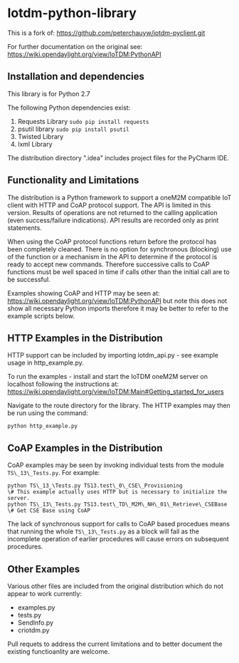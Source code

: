 # Iotdm-python-library

This is a fork of:
https://github.com/peterchauyw/iotdm-pyclient.git

For further documentation on the original see:
https://wiki.opendaylight.org/view/IoTDM:PythonAPI


## Installation and dependencies

This library is  for Python 2.7

The following Python dependencies exist:

1. Requests Library
  `sudo pip install requests`
2. psutil library
  `sudo pip install psutil`
3. Twisted Library
4. lxml Library

The distribution directory ".idea" includes project files for the PyCharm IDE.


## Functionality and Limitations

The distribution is a Python framework to support a oneM2M compatible IoT client with HTTP and CoAP protocol support. The API is limited in this version. Results of operations are not returned to the calling application (even success/failure indications).
 API results are recorded only as print statements.

When using the CoAP protocol functions return before the protocol has been completely cleaned. There is no option for synchronous (blocking) use of the function or a mechanism in the API to determine if the protocol is ready to accept new commands. Therefore successive calls to CoAP functions must be well spaced in time if calls other than the initial call are to be successful.

Examples showing CoAP and HTTP may be seen at:
https://wiki.opendaylight.org/view/IoTDM:PythonAPI
but note this does not show all necessary Python imports therefore it may be better to refer to the example scripts below. 

## HTTP Examples in the Distribution

HTTP support can be included by importing iotdm_api.py - see example usage in http_example.py.

To run the examples - install and start the IoTDM oneM2M server on localhost following the instructions at:
https://wiki.opendaylight.org/view/IoTDM:Main#Getting_started_for_users

Navigate to the route directory for the library. The HTTP examples may then be run using the command:
```
python http_example.py
```

## CoAP Examples in the Distribution

CoAP examples may be seen by invoking individual tests from the module ```TS\_13\_Tests.py```.
For example:
```
python TS\_13_\Tests.py TS13.test\_0\_CSE\_Provisioning
\# This example actually uses HTTP but is necessary to initialize the server.
python TS\_13\_Tests.py TS13.test\_TD\_M2M\_NH\_01\_Retrieve\_CSEBase
\# Get CSE Base using CoAP
```

The lack of synchronous support for calls to CoAP based procedues means that running the whole ```TS\_13\_Tests.py``` as a block will fail as the incomplete operation of earlier procedures will cause errors on subsequent procedures.

## Other Examples
Various other files are included from the original distribution which do not appear to work currently:
- examples.py
- tests.py
- SendInfo.py
- criotdm.py

Pull requets to address the current limitations and to better document the existing functioanlity are welcome.
